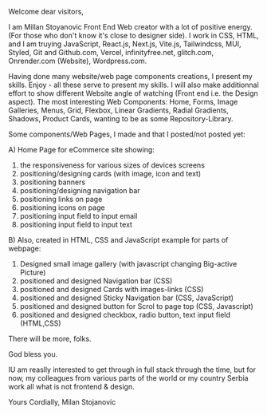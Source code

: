 


Welcome dear visitors,

I am Millan Stoyanovic Front End Web creator with a lot of positive energy. (For those who don't know it's close to designer side). I work in CSS, HTML, and I am truying JavaScript, React.js, Next.js, Vite.js, Tailwindcss, MUI, Styled, Git and Github.com, Vercel,  infinityfree.net, glitch.com, Onrender.com (Website), Wordpress.com. 

Having done many website/web page components creations, I present my skills. Enjoy - all these serve to present my skills. I will also make additionnal effort to  show different Website angle of watching (Front end i.e. the Design aspect). The most interesting Web Components: Home, Forms, Image Galleries, Menus, Grid, Flexbox, Linear Gradients, Radial Gradients, Shadows, Product Cards, wanting to be as some Repository-Library.

Some components/Web Pages, I made and that I posted/not posted yet:

A) Home Page for eCommerce site showing:
 1. the responsiveness for various sizes of devices screens
 2. positioning/designing cards (with image, icon and text)
 3. positioning banners 
 4. positioning/designing navigation bar
 5. positioning links on page
 6. positioning icons on page
 7. positioning input field to input email
 8. positioning input field to input text
  
B) Also, created in HTML, CSS and JavaScript example for parts of webpage: 
 1. Designed small image gallery (with javascript changing Big-active Picture)
 2. positioned and designed  Navigation bar (CSS)
 3. positioned and designed Cards with images-links (CSS)
 4. positioned and designed Sticky Navigation bar (CSS, JavaScript)
 6. positioned and designed button for Scrol to page top (CSS, Javascript)  
 7. positioned and designed checkbox, radio button, text input field (HTML,CSS)
  

There will be more, folks.

God bless you.

IU am reaslly interested to get through in full stack through the time, but for now, my colleagues from various parts of the world or my country 
Serbia work all what is not frontend & design.



Yours Cordially,
Milan Stojanovic
 



